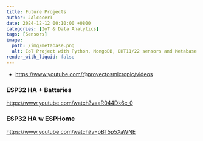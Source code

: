 ```yaml
---
title: Future Projects
author: JAlcocerT
date: 2024-12-12 00:10:00 +0800
categories: [IoT & Data Analytics]
tags: [Sensors]
image:
  path: /img/metabase.png
  alt: IoT Project with Python, MongoDB, DHT11/22 sensors and Metabase.
render_with_liquid: false
---
```


* <https://www.youtube.com/@proyectosmicropic/videos>

### ESP32 HA + Batteries

<https://www.youtube.com/watch?v=aR044Dk6c_0>

### ESP32 HA w ESPHome

<https://www.youtube.com/watch?v=pBT5p5XaWNE>